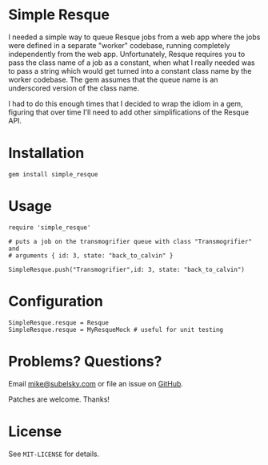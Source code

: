 # Simple Resque

I needed a simple way to queue Resque jobs from a web app where the jobs were defined in a separate "worker"
codebase, running completely independently from the web app. Unfortunately,
Resque requires you to pass the class name of a job as a constant, when what I
really needed was to pass a string which would get turned into a constant class
name by the worker codebase. The gem assumes that the queue name is an
underscored version of the class name.

I had to do this enough times that I decided to wrap the idiom in a gem, figuring that over time
I'll need to add other simplifications of the Resque API.

# Installation

    gem install simple_resque

# Usage

    require 'simple_resque'

    # puts a job on the transmogrifier queue with class "Transmogrifier" and
    # arguments { id: 3, state: "back_to_calvin" }

    SimpleResque.push("Transmogrifier",id: 3, state: "back_to_calvin")

# Configuration

    SimpleResque.resque = Resque
    SimpleResque.resque = MyResqueMock # useful for unit testing

# Problems? Questions?

Email <mike@subelsky.com> or file an issue on
[GitHub](https://github.com/subelsky/simple_resque).

Patches are welcome. Thanks!

# License

See `MIT-LICENSE` for details.
